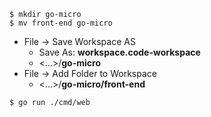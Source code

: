 
```
$ mkdir go-micro
$ mv front-end go-micro
```

* File -> Save Workspace AS
  - Save As: **workspace.code-workspace**
  - <...>/**go-micro**
* File -> Add Folder to Workspace
  - <...>/**go-micro/front-end**

```
$ go run ./cmd/web
```
